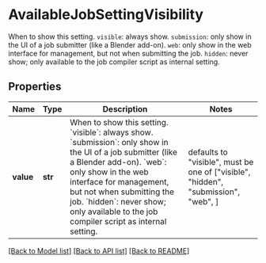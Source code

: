 # AvailableJobSettingVisibility

When to show this setting. `visible`: always show. `submission`: only show in the UI of a job submitter (like a Blender add-on). `web`: only show in the web interface for management, but not when submitting the job. `hidden`: never show; only available to the job compiler script as internal setting. 

## Properties
Name | Type | Description | Notes
------------ | ------------- | ------------- | -------------
**value** | **str** | When to show this setting. &#x60;visible&#x60;: always show. &#x60;submission&#x60;: only show in the UI of a job submitter (like a Blender add-on). &#x60;web&#x60;: only show in the web interface for management, but not when submitting the job. &#x60;hidden&#x60;: never show; only available to the job compiler script as internal setting.  | defaults to "visible",  must be one of ["visible", "hidden", "submission", "web", ]

[[Back to Model list]](../README.md#documentation-for-models) [[Back to API list]](../README.md#documentation-for-api-endpoints) [[Back to README]](../README.md)



